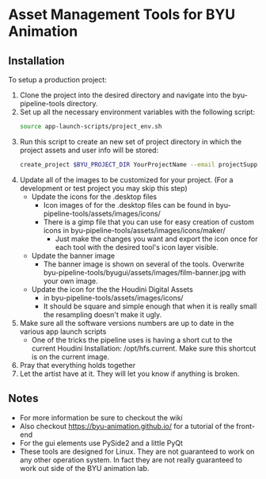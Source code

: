# Asset Management Tools for BYU Animation

## Installation
To setup a production project:

1. Clone the project into the desired directory and navigate into the byu-pipeline-tools directory.
1. Set up all the necessary environment variables with the following script:
	```bash
	source app-launch-scripts/project_env.sh
	```
1. Run this script to create an new set of project directory in which the project assets and user info will be stored:
	```bash
	create_project $BYU_PROJECT_DIR YourProjectName --email projectSupport@email.com --password projectSupportEmailPassword --nickname name
	```
1. Update all of the images to be customized for your project. (For a development or test project you may skip this step)
	* Update the icons for the .desktop files
		* Icon images of for the .desktop files can be found in byu-pipeline-tools/assets/images/icons/
		* There is a gimp file that you can use for easy creation of custom icons in byu-pipeline-tools/assets/images/icons/maker/
			* Just make the changes you want and export the icon once for each tool with the desired tool's icon layer visible.
	* Update the banner image
		* The banner image is shown on several of the tools. Overwrite byu-pipeline-tools/byugui/assets/images/film-banner.jpg with your own image.
	* Update the icon for the the Houdini Digital Assets
		* in byu-pipeline-tools/assets/images/icons/
		* It should be square and simple enough that when it is really small the resampling doesn't make it ugly.
1. Make sure all the software versions numbers are up to date in the various app launch scripts
	* One of the tricks the pipeline uses is having a short cut to the current Houdini Installation: /opt/hfs.current. Make sure this shortcut is on the current image.
1. Pray that everything holds together
1. Let the artist have at it. They will let you know if anything is broken.

## Notes
* For more information be sure to checkout the wiki
* Also checkout https://byu-animation.github.io/ for a tutorial of the front-end
* For the gui elements use PySide2 and a little PyQt
* These tools are designed for Linux. They are not guaranteed to work on any other operation system. In fact they are not really guaranteed to work out side of the BYU animation lab.
